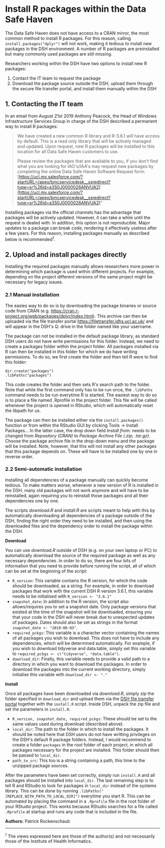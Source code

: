 # Install R packages within the Data Safe Haven 

The Data Safe Haven does not have access to a CRAN mirror, the most common method to install R packages. For this reason, calling `install.packages("dplyr")` will not work, making it tedious to install new packages in the DSH environment. A number of R packages are preinstalled but many commonly used packages are still missing. 

Researchers working within the DSH have two options to install new R packages:
1. Contact the IT team to request the package
2. Download the package source outside the DSH, upload them through the secure file transfer portal, and install them manually within the DSH


## 1. Contacting the IT team

In an email from August 21st 2019 Anthony Peacock, the Head of Windows Infrastructure Services Group in charge of the DSH described a permanent way to install R packages:

>We have created a new common R library and  R-3.6.1 will have access by default. This is a read only library that will be actively managed and updated. Upon request, new R packages will be installed to this location for all Data Safe Haven customers to use. 
>
>Please review the packages that are available to you, if you don’t find what you are looking for IAO's/IAA's may request new packages by completing the online Data Safe Haven Software Request form:
>[https://ucl.my.salesforce.com/?startURL=/apex/bmcservicedesk__ssredirect?type=sr%26id=a3S0J0000026ANVUA2](https://ucl.my.salesforce.com/?startURL=/apex/bmcservicedesk__ssredirect?type=sr%26id=a3S0J0000026ANVUA2)"

Installing packages via the official channels has the advantage that packages will be actively updated. However, it can take a while until the request is dealed with. In addition, this option is not reproducible. Major updates to a package can break code, rendering it effectively useless after a few years. For this reason, installing packages manually as described below is recommended<sup>1</sup>. 


## 2. Upload and install packages directly

Installing the required packages manually allows researchers more power in determining which package is used within different projects. For example, depending on the project different versions of the same project might be necessary for legacy issues. 

### 2.1 Manual installation
The easies way to do so is by downloading the package binaries or source code from CRAN (e.g. https://cran.r-project.org/web/packages/dplyr/index.html). This archive can then be uploaded via the file transfer portal https://filetransfer.idhs.ucl.ac.uk/ and will appear in the DSH's Q: drive in the folder named like your username. 

The package can not be installed in the default package library, as standard DSH users do not have write permissions for this folder. Instead, we need to create a packages folder within the project folder. All packages installed via R can then be installed in this folder for which we do have writing permissions. To do so, we first create the folder and then tell R were to find this folder: 

```
dir.create("packages")
.libPaths("packages")
``` 

This code creates the folder and then sets R's search path to the folder. Note that while the first command only has to be run once, the `.libPaths` command needs to be run everytime R is started. The easiest way to do so is to place a file named .Rprofile in the project folder. This file will be called whenever the project is opened in RStudio, which will automatically reset the libpath for us. 

The package can then be installed either via the `install.packages()` function or from within the RStudio GUI by clicking Tools -> Install Packages... In the latter case, the drop down field *Install from:* needs to be changed from *Repository (CRAN)* to *Package Archive File (.zip; .tar.gz)*. Choose the package archive file in the drop-down menu and the package will be installed. Note, however, that this will not install any other packages that this package depends on. These will have to be installed one by one in reverse order. 


### 2.2 Semi-automatic installation

Installing all dependencies of a package manually can quickly become tedious. To make matters worse, whenever a new version of R is installed in the DSH, many old packages will not work anymore and will have to be reinstalled, again requiring you to reinstall those packages and all their dependencies one by one. 

The scripts *download.R* and *install.R* are scripts meant to help with this by automatically downloading all dependencies of a package outside of the DSH, finding the right order they need to be installed, and then using the downloaded files and the dependency order to install the package within the DSH. 

**Download**

You can use *download.R* outside of DSH (e.g. on your own laptop or PC) to automatically download the source of the required package as well as any necessary dependencies. In order to do so, there are four bits of information that you need to provide before running the script, all of which can be set at the beginning of the script:

* `R_version`: This variable contains the R version, for which the code should be downloaded, as a string. For example, in order to download packages that work with the current DSH R version 3.6.1, this variable needs to be initialised with `R_version <- "3.6.1"`
* `snapshot_date`: In addition to the R version, the script also allows/requires you to set a snapshot date. Only package versions that existed at the time of the snapshot will be downloaded, ensuring you that your code in the DSH will never break due to unexpected updates of packages. Dates should also be set as strings in the format `snapshot_date <- "2019-08-03"`.
* `required_pckgs`: This variable is a character vector containing the names of all packages you wish to download. This does not have to include any dependencies, which will be determined automatically. For example, if you wish to download tidyverse and data.table, simply set this variable to `required_pckgs <- c("tidyverse", "data.table")`.
* `download_dir`: Finally, this variable needs to provide a valid path to a directory in which you want to download the packages. In order to download the packages into the current working directory, simply initialise this variable with `download_dir <- "."`

**Install**

Once all packages have been downloaded via *download.R*, simply zip the folder specified in `download_dir` and upload them via the [DSH file transfer portal](https://filetransfer.idhs.ucl.ac.uk/webclient/Login.xhtml) together with the `install.R` script. Inside DSH, unpack the zip file and set the parameters in `install.R`.

* `R_version, snapshot_date, required_pckgs`: These should be set to the same values used during download (described above).
* `local_dir`: The path to the folder in which to install the packages. It should be noted here that DSH users do not have writting privileges on the DSH's default R package folders. Instead, I would recommend to create a folder `packages` in the root folder of each project, in which all packages necessary for the project are installed. This folder should then be passed to `local_dir`.
* `path_to_src`: This too is a string containing a path, this time to the unzipped package sources.

After the parameters have been set correctly, simply run `install.R` and all packages should be installed into `local_dir`. The last remaining step is to tell R and RStudio to look for packages in `local_dir` instead of the systems library. This can be done by running `.libPaths("[REPLACE_WITH_PATH_TO_LOCAL_DIR]")` everytime you start R. This can be automated by placing the command in a `.Rprofile` file in the root folder of your RStudio project. This works because RStudio searches for a file called `.Rprofile` at startup and runs any code that is included in the file.


**Authors:**
Patrick Rockenschaub
___
<sup>1</sup> The views expressed here are those of the author(s) and not necessarily those of the Institute of Health Informatics.
